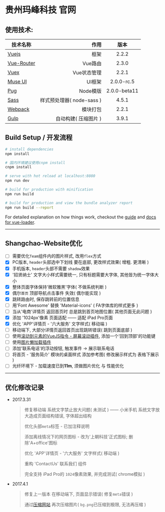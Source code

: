 # 贵州玛峰科技 官网

## 使用技术:
| 技术名称                                                      | 作用                         |  版本  |
| --------                                                      | -----:                      | :----:  |
| [Vuejs](http://cn.vuejs.org/)                                 | 框架                        |   2.2.2     |
| [Vue-Router](http://router.vuejs.org/zh-cn/)                  | Vue路由                     |  2.3.0 |
| [Vuex](https://vuex.vuejs.org/zh-cn/)                         | Vue状态管理                 |  2.2.1 |
| [Muse UI](https://museui.github.io/#/index)                   | UI框架                      |  2.0.0-rc.5  |
| [Pug](https://pugjs.org/zh-cn/api/getting-started.html)       | Node模版                    |  2.0.0-beta11  |
| [Sass](http://www.sass-zh.com/)                               | 样式预处理器( node-sass )   |  4.5.1  |
| [Webpack](http://webpackdoc.com/)                             | 模块打包                    |  2.2.1  |
| [Gulp](http://www.gulpjs.com.cn/)                             | 自动构建( 压缩图片 )         |  3.9.1  |

## Build Setup / 开发流程

``` bash
# install dependencies
npm install

# 国内环境建议使用cnpm install
cnpm install

# serve with hot reload at localhost:8080
npm run dev

# build for production with minification
npm run build

# build for production and view the bundle analyzer report
npm run build --report
```


For detailed explanation on how things work, checkout the [guide](http://vuejs-templates.github.io/webpack/) and [docs for vue-loader](http://vuejs.github.io/vue-loader).

***

## **Shangchao-Website优化**
- [ ]  需要优化`Team`组件内的图片样式, 改用`flex`方式
- [x]  PC版本, `header`头部选中下划线 要在底部, 更改样式效果( 增粗. 更清晰 )
- [x]  手机版本, `header`头部不需要 `shadow`效果
- [x]  '招贤纳士' 文字大小样式需要统一, 只有标题需要大字体, 其他皆为统一字体大小
- [x]  整体页面字体保持'微软雅黑'字体( 不做系统判断 )
- [x]  偶尔`首页` 顶部导航点击事件 失效( 偶尔能实现 )
- [x]  跳转路由时, 保存跳转前的位置信息
- [ ]  用'Font Awesome' 替换 'Material-icons' ( FA字体库的样式更多 )
- [ ]  当从'电商'详情页 返回首页时 总是跳到首页地图位置( 其他页面无此问题 )
- [x]  添加 '1024px'像素 页面适配 —— 适配 iPad Pro页面
- [x]  优化 'APP'详情页 - '六大服务' 文字样式( 移动端 )
- [ ]  移动端下, 大部分详情页返回首页出现跳转错误( 跳到页面底部 )
- [ ]  使用[滚动到元素的VueJS指令 - 屏幕滚动插件](https://github.com/rigor789/vue-scrollTo), 添加一个'回到顶部'的功能键
- [ ]  使用[图片懒加载插件](https://github.com/JALBAA/vue-lazyload-img)
- [ ]  添加'联系电话'的浮动按钮, 触发事件 -> 展示联系电话
- [ ]  将首页 - '服务简介' 模块的桌面样式  添加参考图( 修改展示样式为 表格下展示 )
- [ ]  光纤环境下 - 加载速度已到**11m**, 须做图片优化 与 性能优化

***

## **优化修改记录**

* 2017.3.31
    > 修复移动端 系统文字禁止放大问题( 未测试 ) —— 小米手机 系统文字放大造成页面结构错误, 字体超出结构
    >
    > 优化头部`meta`标签 - 已加注释说明
    >
    > 添加离线情况下的网页图标 - 改为'上朝科技'正式图标; 删除'A+office'图标
    >
    > 优化 'APP'详情页 - '六大服务' 文字样式( 移动端 )
    >
    > 重构 'ContactUs' 联系我们 组件
    >
    > 完全支持 iPad Pro的 `1024`像素效果, 并完成测试( chrome模拟 )

* 2017.4.1
    > 修复上一版本 在移动端下, 页面显示错误( 修复`meta`错误 )
    >
    > 通过[压缩网站](http://compresspng.com/zh/) 再次压缩图片( `bg.png`已压缩到极限, 无法再压缩 )


